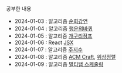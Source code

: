 공부한 내용

- 2024-01-03 : 알고리즘 [순회강연](./Algo/순회강연.py)
- 2024-01-04 : 알고리즘 [행운의바퀴](./Algo/행운의_바퀴.py)
- 2024-01-05 : 알고리즘 [개구리점프](./Algo/개구리_점프.py)
- 2024-01-06 : React [JSX](./React/JSX.md)
- 2024-01-07 : 알고리즘 [주지수](./Algo/주지수.py)
- 2024-01-08 : 알고리즘 [ACM Craft](./Algo/ACM_Craft.py), [위상정렬](./Algo/알고리즘/위상정렬.md)
- 2024-01-09 : 알고리즘 [멀티탭 스케줄링](./Algo/멀티탭_스케줄링.py)